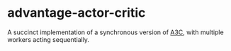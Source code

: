 # advantage-actor-critic
A succinct implementation of a synchronous version of [A3C](https://arxiv.org/pdf/1602.01783.pdf), with multiple workers acting sequentially.

